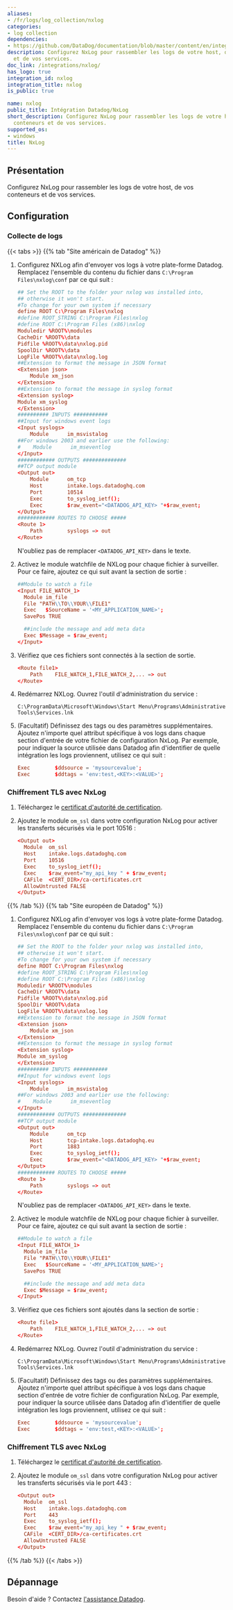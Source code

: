 ```yaml
---
aliases:
- /fr/logs/log_collection/nxlog
categories:
- log collection
dependencies:
- https://github.com/DataDog/documentation/blob/master/content/en/integrations/nxlog.md
description: Configurez NxLog pour rassembler les logs de votre host, de vos conteneurs
  et de vos services.
doc_link: /integrations/nxlog/
has_logo: true
integration_id: nxlog
integration_title: nxlog
is_public: true

name: nxlog
public_title: Intégration Datadog/NxLog
short_description: Configurez NxLog pour rassembler les logs de votre host, de vos
  conteneurs et de vos services.
supported_os:
- windows
title: NxLog
---
```


## Présentation

Configurez NxLog pour rassembler les logs de votre host, de vos conteneurs et de vos services.

## Configuration

### Collecte de logs

{{< tabs >}}
{{% tab "Site américain de Datadog" %}}

1. Configurez NXLog afin d'envoyer vos logs à votre plate-forme Datadog. Remplacez l'ensemble du contenu du fichier dans `C:\Program Files\nxlog\conf` par ce qui suit :

    ```conf
    ## Set the ROOT to the folder your nxlog was installed into,
    ## otherwise it won't start.
    #To change for your own system if necessary
    define ROOT C:\Program Files\nxlog
    #define ROOT_STRING C:\Program Files\nxlog
    #define ROOT C:\Program Files (x86)\nxlog
    Moduledir %ROOT%\modules
    CacheDir %ROOT%\data
    Pidfile %ROOT%\data\nxlog.pid
    SpoolDir %ROOT%\data
    LogFile %ROOT%\data\nxlog.log
    ##Extension to format the message in JSON format
    <Extension json>
        Module xm_json
    </Extension>
    ##Extension to format the message in syslog format
    <Extension syslog>
    Module xm_syslog
    </Extension>
    ########## INPUTS ###########
    ##Input for windows event logs
    <Input syslogs>
        Module      im_msvistalog
    ##For windows 2003 and earlier use the following:
    #    Module      im_mseventlog
    </Input>
    ############ OUTPUTS ##############
    ##TCP output module
    <Output out>
        Module      om_tcp
        Host        intake.logs.datadoghq.com
        Port        10514
        Exec        to_syslog_ietf();
        Exec        $raw_event="<DATADOG_API_KEY> "+$raw_event;
    </Output>
    ############ ROUTES TO CHOOSE #####
    <Route 1>
        Path        syslogs => out
    </Route>
    ```

     N'oubliez pas de remplacer `<DATADOG_API_KEY>` dans le texte.

2. Activez le module watchfile de NXLog pour chaque fichier à surveiller. Pour ce faire, ajoutez ce qui suit avant la section de sortie :

    ```conf
    ##Module to watch a file
    <Input FILE_WATCH_1>
      Module im_file
      File "PATH\\TO\\YOUR\\FILE1"
      Exec   $SourceName = '<MY_APPLICATION_NAME>';
      SavePos TRUE

      ##include the message and add meta data
      Exec $Message = $raw_event;
    </Input>
    ```

3. Vérifiez que ces fichiers sont connectés à la section de sortie.

    ```conf
    <Route file1>
        Path    FILE_WATCH_1,FILE_WATCH_2,... => out
    </Route>
    ```

4. Redémarrez NXLog. Ouvrez l'outil d'administration du service :

    ```text
    C:\ProgramData\Microsoft\Windows\Start Menu\Programs\Administrative Tools\Services.lnk
    ```

5. (Facultatif) Définissez des tags ou des paramètres supplémentaires. Ajoutez n'importe quel attribut spécifique à vos logs dans chaque section d'entrée de votre fichier de configuration NxLog. Par exemple, pour indiquer la source utilisée dans Datadog afin d'identifier de quelle intégration les logs proviennent, utilisez ce qui suit :

    ```conf
    Exec        $ddsource = 'mysourcevalue';
    Exec        $ddtags = 'env:test,<KEY>:<VALUE>';
    ```

### Chiffrement TLS avec NxLog

1. Téléchargez le [certificat d'autorité de certification][1].

2. Ajoutez le module `om_ssl` dans votre configuration NxLog pour activer les transferts sécurisés via le port 10516 :

    ```conf
    <Output out>
      Module  om_ssl
      Host    intake.logs.datadoghq.com
      Port    10516
      Exec    to_syslog_ietf();
      Exec    $raw_event="my_api_key " + $raw_event;
      CAFile  <CERT_DIR>/ca-certificates.crt
      AllowUntrusted FALSE
    </Output>
    ```


[1]: /resources/crt/ca-certificates.crt
{{% /tab %}}
{{% tab "Site européen de Datadog" %}}

1. Configurez NXLog afin d'envoyer vos logs à votre plate-forme Datadog. Remplacez l'ensemble du contenu du fichier dans `C:\Program Files\nxlog\conf` par ce qui suit :

    ```conf
    ## Set the ROOT to the folder your nxlog was installed into,
    ## otherwise it won't start.
    #To change for your own system if necessary
    define ROOT C:\Program Files\nxlog
    #define ROOT_STRING C:\Program Files\nxlog
    #define ROOT C:\Program Files (x86)\nxlog
    Moduledir %ROOT%\modules
    CacheDir %ROOT%\data
    Pidfile %ROOT%\data\nxlog.pid
    SpoolDir %ROOT%\data
    LogFile %ROOT%\data\nxlog.log
    ##Extension to format the message in JSON format
    <Extension json>
        Module xm_json
    </Extension>
    ##Extension to format the message in syslog format
    <Extension syslog>
    Module xm_syslog
    </Extension>
    ########## INPUTS ###########
    ##Input for windows event logs
    <Input syslogs>
        Module      im_msvistalog
    ##For windows 2003 and earlier use the following:
    #    Module      im_mseventlog
    </Input>
    ############ OUTPUTS ##############
    ##TCP output module
    <Output out>
        Module      om_tcp
        Host        tcp-intake.logs.datadoghq.eu
        Port        1883
        Exec        to_syslog_ietf();
        Exec        $raw_event="<DATADOG_API_KEY> "+$raw_event;
    </Output>
    ############ ROUTES TO CHOOSE #####
    <Route 1>
        Path        syslogs => out
    </Route>
    ```

     N'oubliez pas de remplacer `<DATADOG_API_KEY>` dans le texte.

2. Activez le module watchfile de NXLog pour chaque fichier à surveiller. Pour ce faire, ajoutez ce qui suit avant la section de sortie :

    ```conf
    ##Module to watch a file
    <Input FILE_WATCH_1>
      Module im_file
      File "PATH\\TO\\YOUR\\FILE1"
      Exec   $SourceName = '<MY_APPLICATION_NAME>';
      SavePos TRUE

      ##include the message and add meta data
      Exec $Message = $raw_event;
    </Input>
    ```

3. Vérifiez que ces fichiers sont ajoutés dans la section de sortie :

    ```conf
    <Route file1>
        Path    FILE_WATCH_1,FILE_WATCH_2,... => out
    </Route>
    ```

4. Redémarrez NXLog. Ouvrez l'outil d'administration du service :

    ```text
    C:\ProgramData\Microsoft\Windows\Start Menu\Programs\Administrative Tools\Services.lnk
    ```

5. (Facultatif) Définissez des tags ou des paramètres supplémentaires. Ajoutez n'importe quel attribut spécifique à vos logs dans chaque section d'entrée de votre fichier de configuration NxLog. Par exemple, pour indiquer la source utilisée dans Datadog afin d'identifier de quelle intégration les logs proviennent, utilisez ce qui suit :

    ```conf
    Exec        $ddsource = 'mysourcevalue';
    Exec        $ddtags = 'env:test,<KEY>:<VALUE>';
    ```

### Chiffrement TLS avec NxLog

1. Téléchargez le [certificat d'autorité de certification][1].

2. Ajoutez le module `om_ssl` dans votre configuration NxLog pour activer les transferts sécurisés via le port 443 :

    ```conf
    <Output out>
      Module  om_ssl
      Host    intake.logs.datadoghq.com
      Port    443
      Exec    to_syslog_ietf();
      Exec    $raw_event="my_api_key " + $raw_event;
      CAFile  <CERT_DIR>/ca-certificates.crt
      AllowUntrusted FALSE
    </Output>
    ```


[1]: /resources/crt/ca-certificates.crt
{{% /tab %}}
{{< /tabs >}}

## Dépannage

Besoin d'aide ? Contactez [l'assistance Datadog][1].

[1]: /fr/help/
